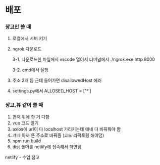 # 배포

### 장고만 쓸 때

1. 로컬에서 서버 키기

2. ngrok 다운로드

   3-1. 다운로드한 파일에서 vscode 열어서 터미널에서 ./ngrok.exe http 8000

   3-2. cmd에서 실행

4. 주소 2개 뜸 근데 들어가면 disallowedHost 에러
5. settings.py에서 ALLOSED_HOST = ['*'] 



### 장고,뷰 같이 쓸 때

1. 먼저 위에 한 거 다함
2. vue 코드 열기
3. axios에 url이 다 localhost 가리키는데 얘네 다 바꿔줘야 함
4. 걔네 아까 뜬 주소로 바꿔줌 (코드 리팩토링 해야댐)
5. npm run build
6. dist 폴더를 netlify에 접속해서 하면댐

netlify - 수업 참고

 



